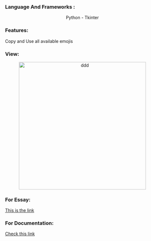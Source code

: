 <h3 align="left">Language And Frameworks :</h3>
<div align="center">
   <p align="center">Python - Tkinter</p>
</div>
<h3 align="left">Features:</h3>
<div>
   <p>Copy and Use all available emojis</p>
</div>
<h3 align="left">View:</h3>
<div align="center">
   <p align="center"><img width="414" alt="ddd" src="https://user-images.githubusercontent.com/74218805/186955967-8c5652ea-539f-4410-af9d-17c51e545baf.PNG"></p>
</div>
<h3 align="left">For Essay:</h3>
<div>
   <p ><a href="#" target="_blank">This is the link</a></p>
</div>
<h3 align="left">For Documentation:</h3>
<div>
   <p ><a href="https://unicode.org/Public/emoji/15.0/emoji-test.txt" target="_blank">Check this link</a></p>
</div>
